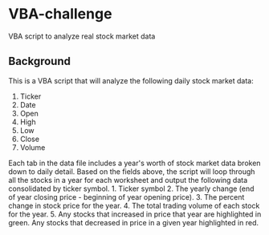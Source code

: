 # VBA-challenge
VBA script to analyze real stock market data

## Background

This is a VBA script that will analyze the following daily stock market data:
  1. Ticker
  2. Date
  3. Open
  4. High
  5. Low
  6. Close
  7. Volume
  
Each tab in the data file includes a year's worth of stock market data broken down to daily detail. Based on the fields above, the script will loop through all the stocks in a year for each worksheet and output the following data consolidated by ticker symbol.
    1. Ticker symbol
    2. The yearly change (end of year closing price - beginning of year opening price).
    3. The percent change in stock price for the year.
    4. The total trading volume of each stock for the year.
    5. Any stocks that increased in price that year are highlighted in green. Any stocks that decreased in price in a given year highlighted in red.
    

    

